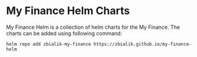 # My Finance Helm Charts

My Finance Helm is a collection of helm charts for the My Finance. The charts can be added using following command:

```
helm repo add zbialik-my-finance https://zbialik.github.io/my-finance-helm
```

